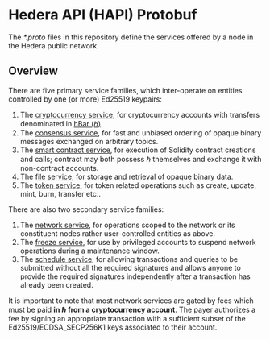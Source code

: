 # Hedera API (HAPI) Protobuf

The _*.proto_ files in this repository define the services
offered by a node in the Hedera public network. 

## Overview 
There are five primary service families, which inter-operate on entities 
controlled by one (or more) Ed25519 keypairs:
1. The [cryptocurrency service](https://github.com/hashgraph/hedera-protobufs-java/blob/main/src/main/proto/crypto_service.proto),
for cryptocurrency accounts with transfers denominated 
in [hBar (ℏ)](https://help.hedera.com/hc/en-us/articles/360000674317-What-are-the-official-HBAR-cryptocurrency-denominations-).
2. The [consensus service](https://github.com/hashgraph/hedera-protobufs-java/blob/main/src/main/proto/consensus_service.proto), for
fast and unbiased ordering of opaque binary messages exchanged on 
arbitrary topics.
3. The [smart contract service](https://github.com/hashgraph/hedera-protobufs-java/blob/main/src/main/proto/smart_contract_service.proto), for
execution of Solidity contract creations and calls; contract may both possess
ℏ themselves and exchange it with non-contract accounts.
4. The [file service](https://github.com/hashgraph/hedera-protobufs-java/blob/main/src/main/proto/file_service.proto), for storage and 
retrieval of opaque binary data.
5. The [token service](https://github.com/hashgraph/hedera-protobufs-java/blob/main/src/main/proto/token_service.proto), for token related operations such as create, update, mint, burn, transfer etc.. 

There are also two secondary service families:
1. The [network service](https://github.com/hashgraph/hedera-protobufs-java/blob/main/src/main/proto/network_service.proto), for operations scoped
to the network or its constituent nodes rather user-controlled entities as above.
2. The [freeze service](https://github.com/hashgraph/hedera-protobufs-java/blob/main/src/main/proto/freeze_service.proto), for use by 
privileged accounts to suspend network operations during a maintenance window.
3. The [schedule service](https://github.com/hashgraph/hedera-protobufs-java/blob/main/src/main/proto/schedule_service.proto), for allowing transactions and queries to be submitted 
without all the required signatures and allows anyone to provide the required signatures independently after a transaction has already been created.

It is important to note that most network services are gated by fees which 
must be paid **in ℏ from a cryptocurrency account**. The payer authorizes a
fee by signing an appropriate transaction with a sufficient subset of the 
Ed25519/ECDSA_SECP256K1 keys associated to their account.
